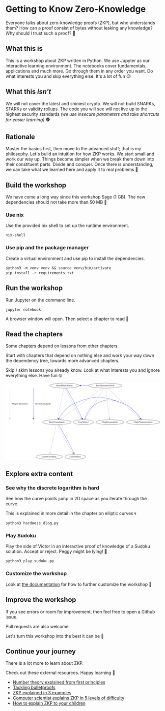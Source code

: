 # Getting to Know Zero-Knowledge

Everyone talks about zero-knowledge proofs (ZKP), but who understands them? How can a proof consist of bytes without leaking any knowledge? Why should I trust such a proof? 🤔

## What this is

This is a workshop about ZKP written in Python. We use Jupyter as our interactive learning environment. The notebooks cover fundamentals, applications and much more. Go through them in any order you want. Do what interests you and skip everything else. It's a lot of fun 😜

## What this _isn't_

We will not cover the latest and shiniest crypto. We will not build SNARKs, STARKs or validity rollups. The code you will see will not live up to the highest security standards _(we use insecure parameters and take shortcuts for easier learning)_ 🕵️

## Rationale

Master the basics first, then move to the advanced stuff; that is my philosophy. Let's build an intuition for how ZKP works. We start small and work our way up. Things become simpler when we break them down into their constituent parts. Divide and conquer. Once there is understanding, we can take what we learned here and apply it to real problems 💪

## Build the workshop

We have come a long way since this workshop Sage (1 GB). The new dependencies should not take more than 50 MB 🍃

### Use nix

Use the provided nix shell to set up the runtime environment.

```
nix-shell
```

### Use pip and the package manager

Create a virtual environment and use pip to install the dependencies.

```
python3 -m venv venv && source venv/bin/activate
pip install -r requirements.txt
```

## Run the workshop

Run Jupyter on the command line.

```
jupyter notebook
```

A browser window will open. Then select a chapter to read 📖

## Read the chapters

Some chapters depend on lessons from other chapters.

Start with chapters that depend on nothing else and work your way down the dependency tree, towards more advanced chapters.

Skip / skim lessons you already know. Look at what interests you and ignore everything else. Have fun 🤓

![Chapter dependency tree](chapter_dependencies.svg)

## Explore extra content

### See why the discrete logarithm is hard

See how the curve points jump in 2D space as you iterate through the curve.

This is explained in more detail in the chapter on elliptic curves 🌀

```
python3 hardness_dlog.py
```

### Play Sudoku

Play the side of Victor in an interactive proof of knowledge of a Sudoku solution. Accept or reject. Peggy might be lying! 🧩

```
python3 play_sudoku.py
```

### Customize the workshop

Look at [the documentation](https://github.com/uncomputable/zkp-workshop/blob/master/customization.md) for how to further customize the workshop 🎨

## Improve the workshop

If you see errors or room for improvement, then feel free to open a Github issue.

Pull requests are also welcome.

Let's turn this workshop into the best it can be 🚀

## Continue your journey

There is a lot more to learn about ZKP.

Check out these external resources. Happy learning 🧠

- [Number theory explained from first principles](https://explained-from-first-principles.com/number-theory/)
- [Tackling bulletproofs](https://github.com/uncomputable/tackling-bulletproofs)
- [ZKP explained in 3 examples](https://www.circularise.com/blogs/zero-knowledge-proofs-explained-in-3-examples)
- [Computer scientist explains ZKP in 5 levels of difficulty](https://www.youtube.com/watch?v=fOGdb1CTu5c)
- [How to explain ZKP to your children](https://pages.cs.wisc.edu/~mkowalcz/628.pdf)
